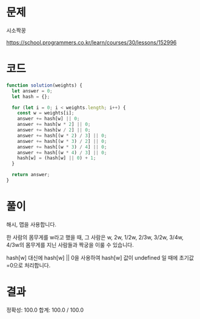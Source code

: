 # 문제

시소짝꿍

https://school.programmers.co.kr/learn/courses/30/lessons/152996

# 코드

```javascript
function solution(weights) {
  let answer = 0;
  let hash = {};

  for (let i = 0; i < weights.length; i++) {
    const w = weights[i];
    answer += hash[w] || 0;
    answer += hash[w * 2] || 0;
    answer += hash[w / 2] || 0;
    answer += hash[(w * 2) / 3] || 0;
    answer += hash[(w * 3) / 2] || 0;
    answer += hash[(w * 3) / 4] || 0;
    answer += hash[(w * 4) / 3] || 0;
    hash[w] = (hash[w] || 0) + 1;
  }

  return answer;
}
```

# 풀이

해시, 맵을 사용합니다.

한 사람의 몸무게를 w라고 했을 때, 그 사람은 w, 2w, 1/2w, 2/3w, 3/2w, 3/4w, 4/3w의 몸무게를 지닌 사람들과 짝궁을 이룰 수 있습니다.

hash[w] 대신에 hash[w] || 0을 사용하여 hash[w] 값이 undefined 일 때에 초기값=0으로 처리합니다.

# 결과

정확성: 100.0
합계: 100.0 / 100.0
